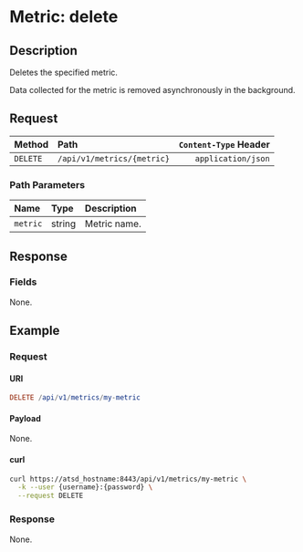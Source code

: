 # Metric: delete

## Description

Deletes the specified metric.

Data collected for the metric is removed asynchronously in the background.

## Request

| Method | Path | `Content-Type` Header|
|:---|:---|---:|
| `DELETE` | `/api/v1/metrics/{metric}` | `application/json` |

### Path Parameters

|**Name**|**Type**|**Description**|
|:---|:---|:---|
| `metric` |string|Metric name.|

## Response

### Fields

None.

## Example

### Request

#### URI

```elm
DELETE /api/v1/metrics/my-metric
```

#### Payload

None.

#### curl

```bash
curl https://atsd_hostname:8443/api/v1/metrics/my-metric \
  -k --user {username}:{password} \
  --request DELETE
```

### Response

None.
